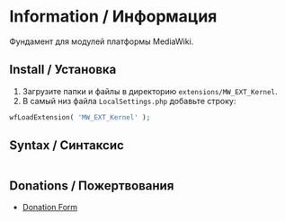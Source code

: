 # Information / Информация

Фундамент для модулей платформы MediaWiki.

## Install / Установка

1. Загрузите папки и файлы в директорию `extensions/MW_EXT_Kernel`.
2. В самый низ файла `LocalSettings.php` добавьте строку:

```php
wfLoadExtension( 'MW_EXT_Kernel' );
```

## Syntax / Синтаксис

```html

```

## Donations / Пожертвования

- [Donation Form](https://donation-form.github.io/)
